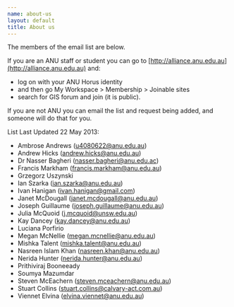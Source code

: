 ```yaml
--- 
name: about-us
layout: default
title: About us
---
```


The members of the email list are below.

If you are an ANU staff or student you can go to [http://alliance.anu.edu.au](http://alliance.anu.edu.au) and:
- log on with your ANU Horus identity
- and then go
My Workspace > Membership > Joinable sites 
- search for GIS forum and join (it is public).
 
If you are not ANU you can email the list and request being added, and someone will do that for you. 

List Last Updated 22 May 2013:
- Ambrose Andrews (u4080622@anu.edu.au)
- Andrew Hicks (andrew.hicks@anu.edu.au)
- Dr Nasser  Bagheri (nasser.bagheri@anu.edu.ac)
- Francis Markham (francis.markham@anu.edu.au)
- Grzegorz Uszynski
- Ian Szarka (ian.szarka@anu.edu.au)
- Ivan Hanigan (ivan.hanigan@gmail.com)
- Janet McDougall (janet.mcdougall@anu.edu.au)
- Joseph Guillaume (joseph.guillaume@anu.edu.au)
- Julia McQuoid (j.mcquoid@unsw.edu.au)
- Kay Dancey (kay.dancey@anu.edu.au)
- Luciana Porfirio
- Megan McNellie (megan.mcnellie@anu.edu.au)
- Mishka Talent (mishka.talent@anu.edu.au)
- Nasreen Islam Khan (nasreen.khan@anu.edu.au)
- Nerida Hunter (nerida.hunter@anu.edu.au)
- Prithiviraj Booneeady 
- Soumya Mazumdar
- Steven McEachern (steven.mceachern@anu.edu.au)
- Stuart Collins (stuart.collins@calvary-act.com.au)
- Viennet Elvina (elvina.viennet@anu.edu.au)
